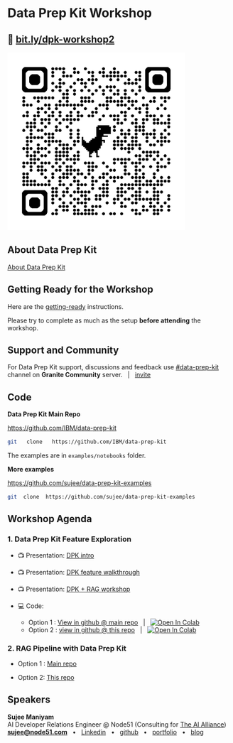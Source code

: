 # Data Prep Kit Workshop

## 🔗  [bit.ly/dpk-workshop2](https://bit.ly/dpk-workshop2)

<img src="qrcode-data-prep-kit-workshop.png" width="400px">

## About Data Prep Kit

[About Data Prep Kit](../README.md#introducing-data-prep-kit-dpk)


## Getting Ready for the Workshop

Here are the [getting-ready](../getting-ready.md) instructions.

Please try to complete as much as the setup **before attending** the workshop.

## Support and Community

For Data Prep Kit support,  discussions and feedback use [#data-prep-kit](https://discord.com/channels/1276554812359442504/1303454647427661866) channel on **Granite Community** server.  &nbsp;  |  &nbsp;  [invite](https://discord.gg/SzdUvJbtav) 


## Code

**Data Prep Kit Main Repo**

https://github.com/IBM/data-prep-kit

```bash
git   clone   https://github.com/IBM/data-prep-kit
```

The examples are in `examples/notebooks` folder.

**More examples**

https://github.com/sujee/data-prep-kit-examples


```bash
git  clone  https://github.com/sujee/data-prep-kit-examples
```


## Workshop Agenda


### 1. Data Prep Kit Feature Exploration


- 📺 Presentation: [DPK intro](https://docs.google.com/presentation/d/1zqUD9cPJ72FtpG9nUsERJiZ1wNR2q3_j3QsoX74k4V8/edit?usp=sharing)

- 📺 Presentation: [DPK feature walkthrough](https://docs.google.com/presentation/d/1V3ODX4sCbXhci1EpU8aqC1sNJjMvHIn5DntWqWOQxh8/edit?usp=sharing)

- 📺 Presentation: [DPK + RAG workshop](https://docs.google.com/presentation/d/1z2jplzVPAFPceXEitlLUbFcj-QZuqhmVbReFcNIRuJU/edit?usp=sharing)

- 💻 Code: 
    - Option 1 : [View in github @ main repo](https://github.com/IBM/data-prep-kit/blob/dev/examples/notebooks/intro/dpk_intro_1_python.ipynb) &nbsp; | &nbsp;  [![Open In Colab](https://colab.research.google.com/assets/colab-badge.svg)](https://colab.research.google.com/github/IBM/data-prep-kit/blob/dev/examples/notebooks/intro/dpk_intro_1_python.ipynb)
    - Option 2 : [view in github @ this repo](../dpk-intro/dpk_intro_1_python.ipynb)  &nbsp; | &nbsp; [![Open In Colab](https://colab.research.google.com/assets/colab-badge.svg)](https://colab.research.google.com/github/sujee/data-prep-kit-examples/blob/main/dpk-intro/dpk_intro_1_python.ipynb)


### 2. RAG Pipeline with Data Prep Kit

- Option 1 : [Main repo ](https://github.com/IBM/data-prep-kit/tree/dev/examples/notebooks/rag)

- Option 2: [This repo](../rag/README.md)

## Speakers

**Sujee Maniyam**  
AI Developer Relations Engineer @ Node51 (Consulting for [The AI Alliance](https://thealliance.ai/))  
**sujee@node51.com** &nbsp; • &nbsp; [Linkedin](https://www.linkedin.com/in/sujeemaniyam/) &nbsp;  • &nbsp;  [github](https://github.com/sujee/) &nbsp;  •  &nbsp; [portfolio](https://sujee.github.io/portfolio/)  &nbsp;  •  &nbsp; [blog](https://sujee.dev/)

